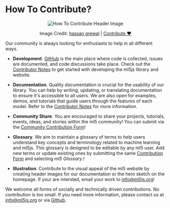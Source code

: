 # How To Contribute?

<center>
  <img class="header-img" src="assets/header-how-to-contribute.png" alt="How To Contribute Header Image" >
  <p class="img-credit"> Image Credit: <a href="https://thenounproject.com/creator/hassan2959/" target="_blank" title="hassan grewal">hassan grewal</a> | <a href='https://forms.gle/5EpwYabG8hLn4p926' target="contribute-form">Contribute ♥️</a> </p>
</center>

Our community is always looking for enthusiasts to help in all different ways.

- **Development**. [GitHub](https://github.com/ml5js/ml5-library) is the main place where code is collected, issues are documented, and code discussions take place. Check out the [Contributor Notes](/contributing/develop-contributor-notes.md) to get started with developing the ml5js library and website.

- **Documentation**. Quality documentation is crucial for the usability of our library. You can help by writing, updating, or translating documentation to ensure it's accessible to all users. We are also open for examples, demos, and tutorials that guide users through the features of each model. Refer to the [Contributor Notes](/contributing/documentation-contributor-notes.md) for more information.

- **Community Share**. You are encouraged to share your projects, tutorials, events, ideas, and stories within the ml5 community! You can submit via the [Community Contribution Form](https://forms.gle/5EpwYabG8hLn4p926)!

- **Glossary**. We aim to maintain a glossary of terms to help users understand key concepts and terminology related to machine learning and ml5js. This glossary is designed to be editable by any ml5 user. Add new terms or update existing ones by submitting the same [Contribution Form](https://forms.gle/5EpwYabG8hLn4p926) and selecting *ml5 Glossary*.!



- **Illustration**. Contribute to the visual appeal of the ml5 website by creating header images for our documentation or the hero sketch on the homepage. If your are intersted, email your work to <a href="mailto:info@ml5js.org">info@ml5js.org</a>!

We welcome all forms of socially and technically driven contributions. No contribution is too small. If you need more information, please contact us at <a href="mailto:info@ml5js.org">info@ml5js.org</a> or via [Github](https://github.com/ml5js/ml5-library/issues).
